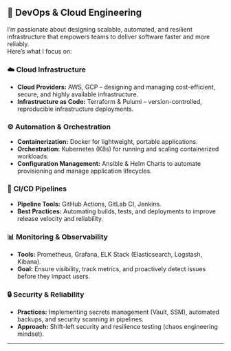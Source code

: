 ## 🔧 DevOps & Cloud Engineering

I’m passionate about designing scalable, automated, and resilient infrastructure that empowers teams to deliver software faster and more reliably.  
Here’s what I focus on:

### ☁️ **Cloud Infrastructure**
- **Cloud Providers:** AWS, GCP – designing and managing cost-efficient, secure, and highly available infrastructure.
- **Infrastructure as Code:** Terraform & Pulumi – version-controlled, reproducible infrastructure deployments.

### ⚙️ **Automation & Orchestration**
- **Containerization:** Docker for lightweight, portable applications.
- **Orchestration:** Kubernetes (K8s) for running and scaling containerized workloads.
- **Configuration Management:** Ansible & Helm Charts to automate provisioning and manage application lifecycles.

### 🚀 **CI/CD Pipelines**
- **Pipeline Tools:** GitHub Actions, GitLab CI, Jenkins.
- **Best Practices:** Automating builds, tests, and deployments to improve release velocity and reliability.

### 📊 **Monitoring & Observability**
- **Tools:** Prometheus, Grafana, ELK Stack (Elasticsearch, Logstash, Kibana).
- **Goal:** Ensure visibility, track metrics, and proactively detect issues before they impact users.

### 🔒 **Security & Reliability**
- **Practices:** Implementing secrets management (Vault, SSM), automated backups, and security scanning in pipelines.
- **Approach:** Shift-left security and resilience testing (chaos engineering mindset).

---
